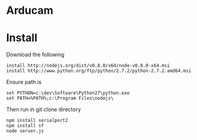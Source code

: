 # Arducam

# Install

Download the following
```
install http://nodejs.org/dist/v0.8.0/x64/node-v0.8.0-x64.msi
install http://www.python.org/ftp/python/2.7.2/python-2.7.2.amd64.msi
```

Ensure path is 

```
set PYTHON=c:\dev\Software\Python27\python.exe
set PATH=%PATH%;c:\Program Files\nodejs\
```

Then run in git clone directory

```
npm install serialport2
npm install sf
node server.js
```
